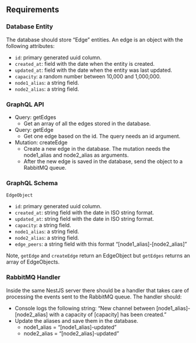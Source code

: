 ## Requirements

### Database Entity

The database should store “Edge” entities. An edge is an object with the following attributes:
- `id`: primary generated uuid column.
- `created_at`: field with the date when the entity is created.
- `updated_at`: field with the date when the entity was last updated.
- `capacity`: a random number between 10,000 and 1,000,000.
- `node1_alias`: a string field.
- `node2_alias`: a string field.

### GraphQL API

- Query: getEdges
    - Get an array of all the edges stored in the database.
- Query: getEdge
    - Get one edge based on the id. The query needs an id argument.
- Mutation: createEdge
    - Create a new edge in the database. The mutation needs the node1_alias and node2_alias as arguments.
    - After the new edge is saved in the database, send the object to a RabbitMQ queue.

### GraphQL Schema

`EdgeObject`
- `id`: primary generated uuid column.
- `created_at`: string field with the date in ISO string format.
- `updated_at`: string field with the date in ISO string format.
- `capacity`: a string field.
- `node1_alias`: a string field.
- `node2_alias`: a string field.
- `edge_peers`: a string field with this format “[node1_alias]-[node2_alias]”

Note, `getEdge` and `createEdge` return an EdgeObject but `getEdges` returns an array of EdgeObjects.

### RabbitMQ Handler

Inside the same NestJS server there should be a handler that takes care of processing the events sent to the RabbitMQ queue.
The handler should:
- Console logs the following string: “New channel between [node1_alias]-[node2_alias] with a capacity of [capacity] has been created.”
- Update the aliases and save them in the database.
    - node1_alias = “[node1_alias]-updated”
    - node2_alias = “[node2_alias]-updated”
